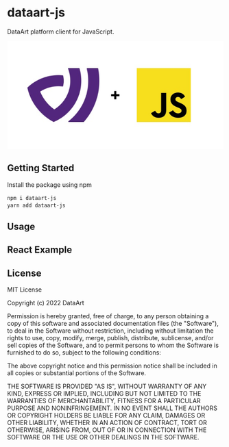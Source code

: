 # dataart-js

DataArt platform client for JavaScript.

<p>
    <img src="./.github/img/project-banner.jpg" width="600">
</p>

## Getting Started

Install the package using npm

```bash
npm i dataart-js
yarn add dataart-js
```

## Usage

## React Example

## License

MIT License

Copyright (c) 2022 DataArt

Permission is hereby granted, free of charge, to any person obtaining a copy
of this software and associated documentation files (the "Software"), to deal
in the Software without restriction, including without limitation the rights
to use, copy, modify, merge, publish, distribute, sublicense, and/or sell
copies of the Software, and to permit persons to whom the Software is
furnished to do so, subject to the following conditions:

The above copyright notice and this permission notice shall be included in all
copies or substantial portions of the Software.

THE SOFTWARE IS PROVIDED "AS IS", WITHOUT WARRANTY OF ANY KIND, EXPRESS OR
IMPLIED, INCLUDING BUT NOT LIMITED TO THE WARRANTIES OF MERCHANTABILITY,
FITNESS FOR A PARTICULAR PURPOSE AND NONINFRINGEMENT. IN NO EVENT SHALL THE
AUTHORS OR COPYRIGHT HOLDERS BE LIABLE FOR ANY CLAIM, DAMAGES OR OTHER
LIABILITY, WHETHER IN AN ACTION OF CONTRACT, TORT OR OTHERWISE, ARISING FROM,
OUT OF OR IN CONNECTION WITH THE SOFTWARE OR THE USE OR OTHER DEALINGS IN THE
SOFTWARE.
